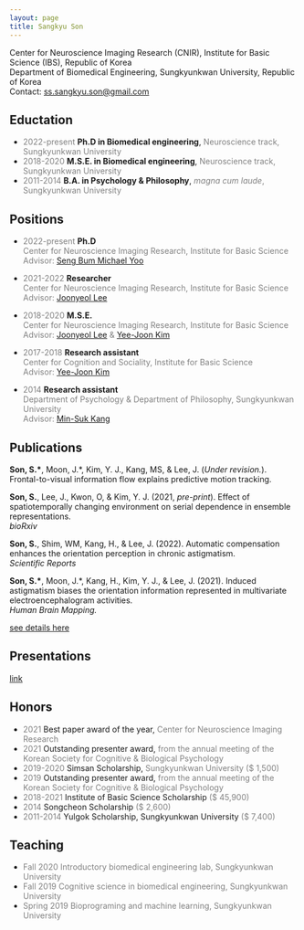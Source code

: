 ```yaml
---
layout: page
title: Sangkyu Son
---
```

Center for Neuroscience Imaging Research (CNIR), Institute for Basic Science (IBS), Republic of Korea <br>
Department of Biomedical Engineering, Sungkyunkwan University, Republic of Korea<br>
Contact: <ss.sangkyu.son@gmail.com>

## Eductation
-  <span style="color:gray">2022-present</span> **Ph.D in Biomedical engineering**, <span style="color:gray">Neuroscience track, Sungkyunkwan University</span>
-  <span style="color:gray">2018-2020</span> **M.S.E. in Biomedical engineering**, <span style="color:gray">Neuroscience track, Sungkyunkwan University</span>
-  <span style="color:gray">2011-2014</span> **B.A. in Psychology & Philosophy**, <span style="color:gray">*magna cum laude*, Sungkyunkwan University</span>

## Positions
- <span style="color:gray">2022-present</span> **Ph.D** <br> 
<span style="color:gray">Center for Neuroscience Imaging Research, Institute for Basic Science</span><br>
<span style="color:gray">Advisor: [Seng Bum Michael Yoo](https://myoolab.com/)</span>

- <span style="color:gray">2021-2022</span> **Researcher** <br> 
<span style="color:gray">Center for Neuroscience Imaging Research, Institute for Basic Science</span><br>
<span style="color:gray">Advisor: [Joonyeol Lee](https://semoconlab.com/)</span>

- <span style="color:gray">2018-2020</span> **M.S.E.**<br> 
<span style="color:gray">Center for Neuroscience Imaging Research, Institute for Basic Science</span> <br> 
<span style="color:gray">Advisor: [Joonyeol Lee](https://semoconlab.com/) & [Yee-Joon Kim](https://centers.ibs.re.kr/html/glia_en/people/people_0203.html)</span>

- <span style="color:gray">2017-2018</span> **Research assistant** <br> 
<span style="color:gray">Center for Cognition and Sociality, Institute for Basic Science</span> <br> 
<span style="color:gray">Advisor: [Yee-Joon Kim](https://centers.ibs.re.kr/html/glia_en/people/people_0203.html)</span>

- <span style="color:gray">2014</span> **Research assistant** <br> 
<span style="color:gray">Department of Psychology & Department of Philosophy, Sungkyunkwan University</span> <br> 
<span style="color:gray">Advisor: [Min-Suk Kang](https://sites.google.com/view/vcnlskku/vcnl-lab)</span>

## Publications 

**Son, S.\***, Moon, J.\*, Kim, Y. J., Kang, MS, & Lee, J. (*Under revision.*). Frontal-to-visual information flow explains predictive motion tracking. <br>

**Son, S.**, Lee, J., Kwon, O, & Kim, Y. J. (2021, *pre-print*). Effect of spatiotemporally changing environment on serial dependence in ensemble representations. <br>
*bioRxiv* <br>

**Son, S.**, Shim, WM, Kang, H., & Lee, J. (2022). Automatic compensation enhances the orientation perception in chronic astigmatism. <br>
*Scientific Reports* <br>

**Son, S.\***, Moon, J.\*, Kang, H., Kim, Y. J., & Lee, J. (2021). Induced astigmatism biases the orientation information represented in multivariate electroencephalogram activities. <br>
*Human Brain Mapping.* <br>

[see details here](./Publications.md)

## Presentations
[link](./Presentations.md)

## Honors
- <span style="color:gray"> 2021</span>	Best paper award of the year, <span style="color:gray">Center for Neuroscience Imaging Research </span>
- <span style="color:gray"> 2021</span>	Outstanding presenter award, <span style="color:gray">from the annual meeting of the Korean Society for Cognitive & Biological Psychology </span>
- <span style="color:gray">2019-2020</span>	Simsan Scholarship, <span style="color:gray">Sungkyunkwan University ($ 1,500) </span>
- <span style="color:gray">2019</span>	Outstanding presenter award, <span style="color:gray">from the annual meeting of the Korean Society for Cognitive & Biological Psychology </span>
- <span style="color:gray">2018-2021</span>	Institute of Basic Science Scholarship <span style="color:gray">($ 45,900) </span>
- <span style="color:gray">2014</span>	Songcheon Scholarship <span style="color:gray">($ 2,600) </span>
- <span style="color:gray">2011-2014 </span>	Yulgok Scholarship, Sungkyunkwan University <span style="color:gray">($ 7,400) </span>

## Teaching
- <span style="color:gray">Fall 2020	Introductory biomedical engineering lab, Sungkyunkwan University</span>
- <span style="color:gray">Fall 2019	Cognitive science in biomedical engineering, Sungkyunkwan University</span>
- <span style="color:gray">Spring 2019	Bioprograming and machine learning, Sungkyunkwan University </span>
